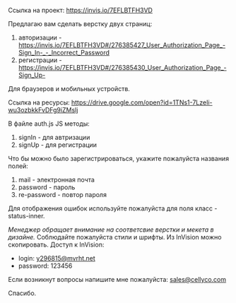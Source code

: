 Ссылка на проект: https://invis.io/7EFLBTFH3VD


Предлагаю вам сделать верстку двух страниц:
1. авторизации - https://invis.io/7EFLBTFH3VD#/276385427_User_Authorization_Page_-Sign_In-_-_Incorrect_Password
2. регистрации - https://invis.io/7EFLBTFH3VD#/276385430_User_Authorization_Page_-Sign_Up-


Для браузеров и мобильных устройств.

Ссылка на ресурсы:
https://drive.google.com/open?id=1TNs1-7LzeIi-wu3ozbkkFvDFg9iZMslj


В файле auth.js JS методы:
1. signIn - для автризации
2. signUp - для регистрации


Что бы можно было зарегистрироваться, укажите пожалуйста названия полей:
1. mail - электронная почта
2. password - пароль
3. re-password - повтор пароля

Для отображения ошибок используйте пожалуйста для поля класс - status-inner.

*Менеджер обращает внимание на соответсвие верстки и мекета в дизайне.*
Соблюдайте пожалуйста стили и шрифты. Из InVision можно скопировать. 
Доступ к InVision: 
 - login: y296815@mvrht.net
 - password: 123456

Если возникнут вопросы напишите мне пожалуйста: sales@cellyco.com

Спасибо.
